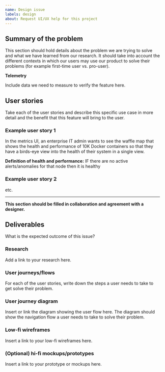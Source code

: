 ```yaml
---
name: Design issue
labels: design
about: Request UI/UX help for this project
---
```


## Summary of the problem
This section should hold details about the problem we are trying to solve and what we have learned from our research. It should take into account the different contexts in which our users may use our product to solve their problems (for example first-time user vs. pro-user).

**Telemetry**

Include data we need to measure to verify the feature here. 

## User stories
Take each of the user stories and describe this specific use case in more detail and the benefit that this feature will bring to the user.

### Example user story 1
In the metrics UI, an enterprise IT admin wants to see the waffle map that shows the health and performance of 10K Docker containers so that they have a birds-eye view into the health of their system in a single view.

**Definition of health and performance:**
IF there are no active alerts/anomalies for that node then it is healthy

### Example user story 2
etc.
</details>


----

**This section should be filled in collaboration and agreement with a designer.**

## Deliverables
What is the expected outcome of this issue?

### Research
Add a link to your research here.

### User journeys/flows
For each of the user stories, write down the steps a user needs to take to get solve their problem.

### User journey diagram
Insert or link the diagram showing the user flow here. The diagram should show the navigation flow a user needs to take to solve their problem.

### Low-fi wireframes
Insert a link to your low-fi wireframes here.

### (Optional) hi-fi mockups/prototypes
Insert a link to your prototype or mockups here.
